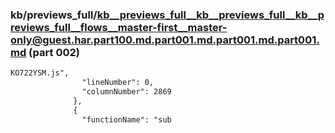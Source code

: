 ### kb/previews_full/kb__previews_full__kb__previews_full__kb__previews_full__flows__master-first__master-only@guest.har.part100.md.part001.md.part001.md.part001.md (part 002)

```md
KO722YSM.js",
                "lineNumber": 0,
                "columnNumber": 2869
              },
              {
                "functionName": "sub
```

```
